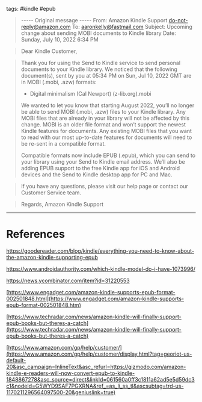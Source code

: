 tags: #kindle #epub

> ----- Original message -----
> From: Amazon Kindle Support <do-not-reply@amazon.com>
> To: aaronkelly@fastmail.com
> Subject: Upcoming change about sending MOBI documents to Kindle library
> Date: Sunday, July 10, 2022 6:34 PM

> Dear Kindle Customer,

> Thank you for using the Send to Kindle service to send personal documents to your Kindle library. We noticed that the following document(s), sent by you at 05:34 PM on Sun, Jul 10, 2022 GMT are in MOBI (.mobi, .azw) formats:
> * Digital minimalism (Cal Newport) (z-lib.org).mobi
> 
> 
> We wanted to let you know that starting August 2022, you’ll no longer be able to send MOBI (.mobi, .azw) files to your Kindle library. Any MOBI files that are already in your library will not be affected by this change. MOBI is an older file format and won’t support the newest Kindle features for documents. Any existing MOBI files that you want to read with our most up-to-date features for documents will need to be re-sent in a compatible format.
> 
> Compatible formats now include EPUB (.epub), which you can send to your library using your Send to Kindle email address. We’ll also be adding EPUB support to the free Kindle app for iOS and Android devices and the Send to Kindle desktop app for PC and Mac.      

> If you have any questions, please visit our help page or contact our Customer Service team.      

> Regards,
> Amazon Kindle Support




---
# References

https://goodereader.com/blog/kindle/everything-you-need-to-know-about-the-amazon-kindle-supporting-epub

https://www.androidauthority.com/which-kindle-model-do-i-have-1073996/

https://news.ycombinator.com/item?id=31220553

[https://www.engadget.com/amazon-kindle-supports-epub-format-002501848.html](https://www.engadget.com/amazon-kindle-supports-epub-format-002501848.htm)

[https://www.techradar.com/news/amazon-kindle-will-finally-support-epub-books-but-theres-a-catch](https://www.techradar.com/news/amazon-kindle-will-finally-support-epub-books-but-theres-a-catch)  

[https://www.amazon.com/gp/help/customer/](https://www.amazon.com/gp/help/customer/display.html?tag=georiot-us-default-20&asc_campaign=InlineText&asc_refurl=https://gizmodo.com/amazon-kindle-e-readers-will-now-convert-epub-to-kindle-1848867278&asc_source=direct&linkId=061560a0ff3c1811a62ad5e5d59dc3c1&nodeId=G5WYD9SAF7PGXRNA&ref_=as_li_ss_tl&ascsubtag=trd-us-1170211296564097500-20&geniuslink=true)